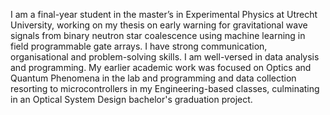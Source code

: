 I am a final-year student in the master’s in Experimental Physics at Utrecht University, working on my thesis on early warning for gravitational wave signals from binary neutron star coalescence using machine learning in field programmable gate arrays. I have strong communication, organisational and problem-solving skills. I am well-versed in data analysis and programming. My earlier academic work was focused on Optics and Quantum Phenomena in the lab and programming and data collection resorting to microcontrollers in my Engineering-based classes, culminating in an Optical System Design bachelor's graduation project.
